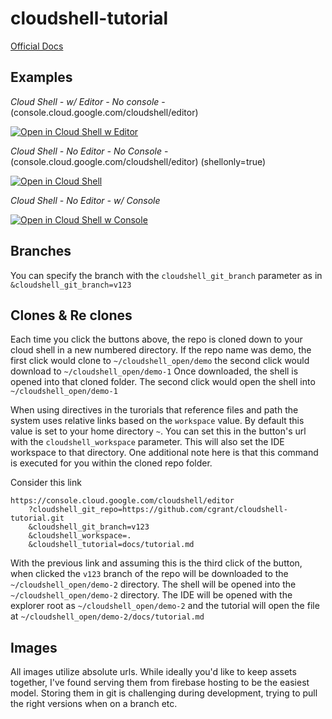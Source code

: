 # cloudshell-tutorial

[Official Docs](https://cloud.google.com/shell/docs/cloud-shell-tutorials/tutorials)

## Examples

*Cloud Shell - w/ Editor - No console* - (console.cloud.google.com/cloudshell/editor)

[![Open in Cloud Shell w Editor](http://www.gstatic.com/cloudssh/images/open-btn.svg)](https://console.cloud.google.com/cloudshell/editor?cloudshell_git_repo=https://github.com/cgrant/cloudshell-tutorial.git&cloudshell_tutorial=docs/tutorial.md)

*Cloud Shell - No Editor - No Console* - (console.cloud.google.com/cloudshell/editor) (shellonly=true)

[![Open in Cloud Shell](http://www.gstatic.com/cloudssh/images/open-btn.svg)](https://console.cloud.google.com/cloudshell/editor?cloudshell_git_repo=https://github.com/cgrant/cloudshell-tutorial.git&cloudshell_tutorial=docs/tutorial.md&shellonly=true)

*Cloud Shell - No Editor - w/ Console*

[![Open in Cloud Shell w Console](http://www.gstatic.com/cloudssh/images/open-btn.svg)](https://console.cloud.google.com/home/dashboard?cloudshell_git_repo=https://github.com/cgrant/cloudshell-tutorial.git&cloudshell_tutorial=docs/tutorial.md)
 
## Branches

You can specify  the  branch with the `cloudshell_git_branch` parameter as in
`&cloudshell_git_branch=v123`

## Clones & Re clones
Each time you click the buttons above, the repo is cloned down to your cloud shell in a new numbered directory. If the repo name was demo, the first click would clone to `~/cloudshell_open/demo` the second click would download to `~/cloudshell_open/demo-1` Once downloaded, the shell is opened into that cloned folder. The second click would open the shell into `~/cloudshell_open/demo-1`

When using directives in the turorials that reference files and path the system uses relative links based on the `workspace` value. By default this value is set to your home directory `~`. You can set this in the button's url with the `cloudshell_workspace` parameter. This will also set the IDE workspace to that directory. One additional note here is that this command is executed for you within the cloned repo folder. 


Consider this link 

```
https://console.cloud.google.com/cloudshell/editor
    ?cloudshell_git_repo=https://github.com/cgrant/cloudshell-tutorial.git
    &cloudshell_git_branch=v123
    &cloudshell_workspace=.
    &cloudshell_tutorial=docs/tutorial.md

```

With the previous link and assuming this is the third click of the button,  when clicked the `v123` branch of the repo will be downloaded to the `~/cloudshell_open/demo-2` directory. The shell will be opened into the `~/cloudshell_open/demo-2` directory. The IDE will be opened with the explorer root as `~/cloudshell_open/demo-2` and the tutorial will open the file at `~/cloudshell_open/demo-2/docs/tutorial.md`


## Images

All images utilize absolute urls. While ideally you'd like to keep assets together, I've found serving them from firebase hosting to be the easiest model. Storing them in git is challenging during development, trying to pull the right versions when on a branch etc. 




